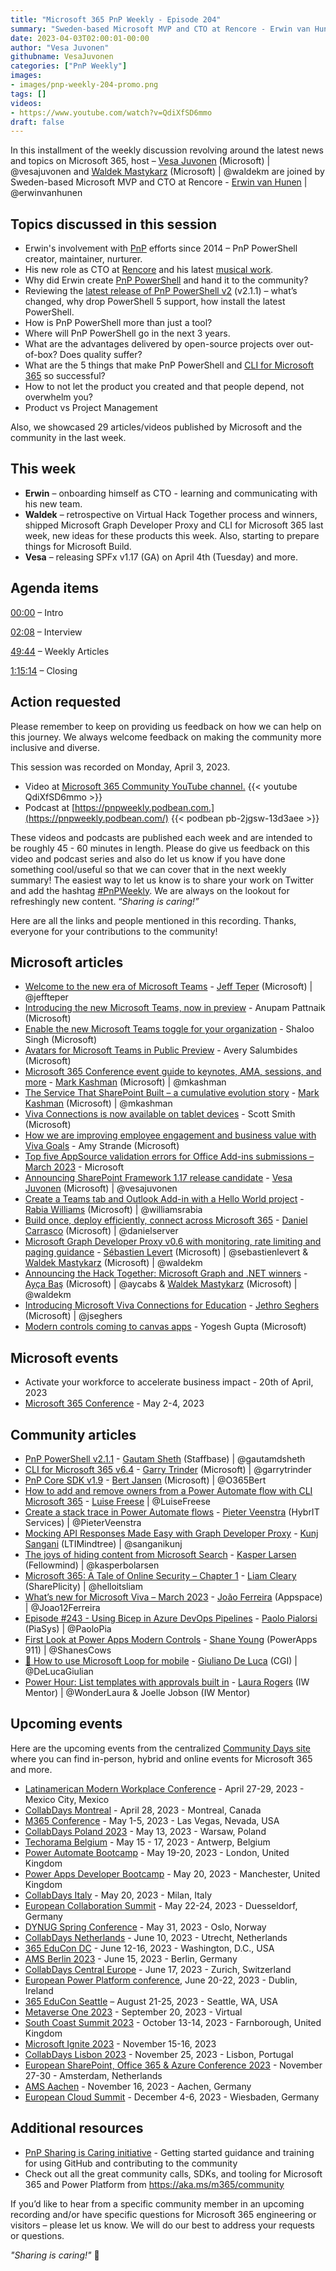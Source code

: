 ```yaml
---
title: "Microsoft 365 PnP Weekly - Episode 204"
summary: "Sweden-based Microsoft MVP and CTO at Rencore - Erwin van Hunen, joins Microsoft’s Vesa Juvonen and Waldek Mastykarz in a discussion on Erwin’s new role at Rencore, his involvement in the community including the creation of PnP PowerShell, plus 29 articles/videos."
date: 2023-04-03T02:00:01-00:00
author: "Vesa Juvonen"
githubname: VesaJuvonen
categories: ["PnP Weekly"]
images:
- images/pnp-weekly-204-promo.png
tags: []
videos:
- https://www.youtube.com/watch?v=QdiXfSD6mmo
draft: false
---
```


In this installment of the weekly discussion revolving around the latest news and topics on Microsoft 365, host – [Vesa Juvonen](https://twitter.com/vesajuvonen) (Microsoft) | @vesajuvonen and [Waldek Mastykarz](https://twitter.com/waldekm) (Microsoft) | @waldekm are joined by Sweden-based Microsoft MVP and CTO at Rencore - [Erwin van Hunen](https://twitter.com/erwinvanhunen) | @erwinvanhunen

## Topics discussed in this session

* Erwin's involvement with [PnP](https://aka.ms/community/home) efforts since 2014 – PnP PowerShell creator, maintainer, nurturer.
* His new role as CTO at [Rencore](https://rencore.com/) and his latest [musical work](https://www.youtube.com/@ErwinvanHunen).
* Why did Erwin create [PnP PowerShell](https://pnp.github.io/powershell/) and hand it to the community?
* Reviewing the [latest release of PnP PowerShell v2](https://pnp.github.io/blog/pnp-powershell/pnp-powershell-v2-1-1/) (v2.1.1) – what’s changed, why drop PowerShell 5 support, how install the latest PowerShell.
* How is PnP PowerShell more than just a tool?
* Where will PnP PowerShell go in the next 3 years.
* What are the advantages delivered by open-source projects over out-of-box? Does quality suffer?
* What are the 5 things that make PnP PowerShell and [CLI for Microsoft 365](https://pnp.github.io/cli-microsoft365/) so successful?
* How to not let the product you created and that people depend, not overwhelm you?
* Product vs Project Management

Also, we showcased 29 articles/videos published by Microsoft and the community in the last week.

## This week

* **Erwin** – onboarding himself as CTO - learning and communicating with his new team.
* **Waldek** – retrospective on Virtual Hack Together process and winners, shipped Microsoft Graph Developer Proxy and CLI for Microsoft 365 last week, new ideas for these products this week. Also, starting to prepare things for Microsoft Build.
* **Vesa** – releasing SPFx v1.17 (GA) on April 4th (Tuesday) and more.

## Agenda items

[00:00](https://youtu.be/QdiXfSD6mmo?t=0) – Intro

[02:08](https://youtu.be/QdiXfSD6mmo?t=128) – Interview

[49:44](https://youtu.be/QdiXfSD6mmo?t=2961) – Weekly Articles

[1:15:14](https://youtu.be/QdiXfSD6mmo?t=4514) – Closing

## Action requested

Please remember to keep on providing us feedback on how we can help on this journey. We always welcome feedback on making the community more inclusive and diverse.

This session was recorded on Monday, April 3, 2023.

*   Video at [Microsoft 365 Community YouTube channel.](https://aka.ms/m365pnp-videos)
    {{< youtube QdiXfSD6mmo >}}
*   Podcast at [https://pnpweekly.podbean.com.](https://pnpweekly.podbean.com/)
    {{< podbean pb-2jgsw-13d3aee >}}

These videos and podcasts are published each week and are intended to be roughly 45 - 60 minutes in length.  Please do give us feedback on this video and podcast series and also do let us know if you have done something cool/useful so that we can cover that in the next weekly summary! The easiest way to let us know is to share your work on Twitter and add the hashtag [#PnPWeekly](https://twitter.com/search?q=%23pnpweekly). We are always on the lookout for refreshingly new content. “_Sharing is caring!”_

Here are all the links and people mentioned in this recording. Thanks, everyone for your contributions to the community!

## Microsoft articles

* [Welcome to the new era of Microsoft Teams](https://www.microsoft.com/microsoft-365/blog/2023/03/27/welcome-to-the-new-era-of-microsoft-teams/) - [Jeff Teper](https://twitter.com/jeffteper) (Microsoft) | @jeffteper
* [Introducing the new Microsoft Teams, now in preview](https://techcommunity.microsoft.com/t5/microsoft-teams-blog/introducing-the-new-microsoft-teams-now-in-preview/ba-p/3774406) - Anupam Pattnaik (Microsoft)
* [Enable the new Microsoft Teams toggle for your organization](https://techcommunity.microsoft.com/t5/microsoft-teams-blog/enable-the-new-microsoft-teams-toggle-for-your-organization/ba-p/3781345) - Shaloo Singh (Microsoft)
* [Avatars for Microsoft Teams in Public Preview](https://techcommunity.microsoft.com/t5/microsoft-teams-blog/avatars-for-microsoft-teams-in-public-preview/ba-p/3774421) - Avery Salumbides (Microsoft)
* [Microsoft 365 Conference event guide to keynotes, AMA, sessions, and more](https://techcommunity.microsoft.com/t5/microsoft-sharepoint-blog/microsoft-365-conference-event-guide-to-keynotes-ama-sessions/ba-p/3780314) - [Mark Kashman](https://twitter.com/mkashman) (Microsoft) | @mkashman
* [The Service That SharePoint Built – a cumulative evolution story](https://techcommunity.microsoft.com/t5/microsoft-sharepoint-blog/the-service-that-sharepoint-built-a-cumulative-evolution-story/ba-p/3780245) - [Mark Kashman](https://twitter.com/mkashman) (Microsoft) | @mkashman
* [Viva Connections is now available on tablet devices](https://techcommunity.microsoft.com/t5/microsoft-viva-blog/viva-connections-is-now-available-on-tablet-devices/ba-p/3775718) - Scott Smith (Microsoft)
* [How we are improving employee engagement and business value with Viva Goals](https://techcommunity.microsoft.com/t5/microsoft-viva-blog/how-we-are-improving-employee-engagement-and-business-value-with/ba-p/3782418) - Amy Strande (Microsoft)
* [Top five AppSource validation errors for Office Add-ins submissions – March 2023](https://devblogs.microsoft.com/microsoft365dev/top-five-appsource-validation-errors-for-office-add-ins-submissions-march-2023/) - Microsoft
* [Announcing SharePoint Framework 1.17 release candidate](https://devblogs.microsoft.com/microsoft365dev/announcing-sharepoint-framework-1-17-release-candidate/) - [Vesa Juvonen](https://twitter.com/vesajuvonen) (Microsoft) | @vesajuvonen
* [Create a Teams tab and Outlook Add-in with a Hello World project](https://devblogs.microsoft.com/microsoft365dev/create-a-teams-tab-and-outlook-add-in-with-a-hello-world-project/) - [Rabia Williams](https://twitter.com/williamsrabia) (Microsoft) | @williamsrabia
* [Build once, deploy efficiently, connect across Microsoft 365](https://devblogs.microsoft.com/microsoft365dev/build-once-deploy-efficiently-connect-across-microsoft-365/) - [Daniel Carrasco](https://twitter.com/danielserver) (Microsoft) | @danielserver
* [Microsoft Graph Developer Proxy v0.6 with monitoring, rate limiting and paging guidance](https://devblogs.microsoft.com/microsoft365dev/microsoft-graph-developer-proxy-v0-6-monitoring-rate-limiting-paging-guidance/) - [Sébastien Levert](https://twitter.com/sebastienlevert) (Microsoft) | @sebastienlevert & [Waldek Mastykarz](https://twitter.com/waldekm) (Microsoft) | @waldekm
* [Announcing the Hack Together: Microsoft Graph and .NET winners](https://devblogs.microsoft.com/microsoft365dev/announcing-the-hack-together-microsoft-graph-and-net-winners/) - [Ayça Baş](https://twitter.com/aycabs) (Microsoft) | @aycabs & [Waldek Mastykarz](https://twitter.com/waldekm) (Microsoft) | @waldekm
* [Introducing Microsoft Viva Connections for Education](https://techcommunity.microsoft.com/t5/education-blog/introducing-microsoft-viva-connections-for-education/ba-p/3774464) - [Jethro Seghers](https://twitter.com/jseghers) (Microsoft) | @jseghers
* [Modern controls coming to canvas apps](https://powerapps.microsoft.com/blog/modern-controls-coming-to-canvas-apps/) - Yogesh Gupta (Microsoft)

## Microsoft events

* Activate your workforce to accelerate business impact - 20th of April, 2023
* [Microsoft 365 Conference](https://m365conf.com/) - May 2-4, 2023

## Community articles

* [PnP PowerShell v2.1.1](https://pnp.github.io/blog/pnp-powershell/pnp-powershell-v2-1-1/) - [Gautam Sheth](https://twitter.com/gautamdsheth) (Staffbase) | @gautamdsheth
* [CLI for Microsoft 365 v6.4](https://pnp.github.io/blog/cli-for-microsoft-365/cli-for-microsoft-365-v6-4/) - [Garry Trinder](https://twitter.com/garrytrinder) (Microsoft) | @garrytrinder
* [PnP Core SDK v1.9](https://pnp.github.io/blog/pnp-core-sdk/pnp-core-sdk-v1-9/) - [Bert Jansen](https://twitter.com/O365Bert) (Microsoft) | @O365Bert
* [How to add and remove owners from a Power Automate flow with CLI Microsoft 365](https://pnp.github.io/blog/post/how-to-add-or-remove-owners-from-a-power-automate-flow-with-cli-microsoft365/) - [Luise Freese](https://twitter.com/LuiseFreese) | @LuiseFreese
* [Create a stack trace in Power Automate flows](https://sharepains.com/2023/03/31/create-a-stack-trace-in-power-automate-flows/) - [Pieter Veenstra](https://twitter.com/PieterVeenstra) (HybrIT Services) | @PieterVeenstra
* [Mocking API Responses Made Easy with Graph Developer Proxy](https://kunjsangani.com/2023/04/mocking-api-responses-made-easy-with-graph-developer-proxy/) - [Kunj Sangani](https://twitter.com/sanganikunj) (LTIMindtree) | @sanganikunj
* [The joys of hiding content from Microsoft Search](https://ms365thinking.blogspot.com/2023/03/the-joys-of-hiding-content-from.html) - [Kasper Larsen](https://twitter.com/kasperbolarsen) (Fellowmind) | @kasperbolarsen
* [Microsoft 365: A Tale of Online Security – Chapter 1](https://helloitsliam.com/2023/03/28/microsoft-365-a-tale-of-online-security-chapter-1/) - [Liam Cleary](https://twitter.com/helloitsliam) (SharePlicity) | @helloitsliam
* [What’s new for Microsoft Viva – March 2023](https://teams.handsontek.net/2023/04/03/whats-new-microsoft-viva-march-2023/) - [João Ferreira](https://twitter.com/Joao12Ferreira) (Appspace) | @Joao12Ferreira
* [Episode #243 - Using Bicep in Azure DevOps Pipelines](https://www.youtube.com/watch?v=XPg39MzQYYE) - [Paolo Pialorsi](https://twitter.com/PaoloPia) (PiaSys) | @PaoloPia
* [First Look at Power Apps Modern Controls](https://www.youtube.com/watch?v=8JI_NSuIQTI) - [Shane Young](https://twitter.com/ShanesCows) (PowerApps 911) | @ShanesCows
* [📲 How to use Microsoft Loop for mobile](https://www.youtube.com/watch?v=bD8sZrcGvIQ) - [Giuliano De Luca](https://twitter.com/DeLucaGiulian) (CGI) | @DeLucaGiulian
* [Power Hour: List templates with approvals built in](https://www.youtube.com/watch?v=jukhVSic3Fw) - [Laura Rogers](https://twitter.com/WonderLaura) (IW Mentor) | @WonderLaura & Joelle Jobson (IW Mentor)

## Upcoming events

Here are the upcoming events from the centralized [Community Days site](https://communitydays.org/events?when=upcoming) where you can find in-person, hybrid and online events for Microsoft 365 and more.

* [Latinamerican Modern Workplace Conference](https://www.communitydays.org/event/2023-04-27/get-cslatam-conference-2023) - April 27-29, 2023 - Mexico City, Mexico
* [CollabDays Montreal](https://www.collabdays.org/2023-montreal/) - April 28, 2023 - Montreal, Canada
* [M365 Conference](https://m365conf.com/#!/) - May 1-5, 2023 - Las Vegas, Nevada, USA
* [CollabDays Poland 2023](https://www.communitydays.org/event/2023-05-13/collabdays-poland-2023) - May 13, 2023 - Warsaw, Poland
* [Techorama Belgium](https://www.techorama.be/) - May 15 - 17, 2023 - Antwerp, Belgium
* [Power Automate Bootcamp](https://www.communitydays.org/event/2023-05-19/power-automate-bootcamp-2023) - May 19-20, 2023 - London, United Kingdom
* [Power Apps Developer Bootcamp](https://www.communitydays.org/event/2023-05-20/power-apps-developer-bootcamp) - May 20, 2023 - Manchester, United Kingdom
* [CollabDays Italy](https://www.collabdays.org/2023-italy/) - May 20, 2023 - Milan, Italy
* [European Collaboration Summit](https://www.collabsummit.eu/) - May 22-24, 2023 - Duesseldorf, Germany
* [DYNUG Spring Conference](https://www.communitydays.org/event/2023-05-31/dynug-spring-conference) - May 31, 2023 - Oslo, Norway
* [CollabDays Netherlands](https://www.communitydays.org/event/2023-06-10/collabdays-netherlands-2023) - June 10, 2023 - Utrecht, Netherlands
* [365 EduCon DC](https://365educon.com/DC/) - June 12-16, 2023 - Washington, D.C., USA
* [AMS Berlin 2023](https://www.communitydays.org/event/2023-06-15/amsberlin-2023) - June 15, 2023 - Berlin, Germany
* [CollabDays Central Europe](https://www.collabdays.org/2023-ce/) - June 17, 2023 - Zurich, Switzerland
* [European Power Platform conference](https://www.sharepointeurope.com/european-power-platform-conference/), June 20-22, 2023 - Dublin, Ireland
* [365 EduCon Seattle](https://365educon.com/Seattle/) – August 21-25, 2023 - Seattle, WA, USA
* [Metaverse One 2023](https://www.communitydays.org/event/2023-09-20/metaverse-one-2023) - September 20, 2023 - Virtual
* [South Coast Summit 2023](https://www.southcoastsummit.com/) - October 13-14, 2023 - Farnborough, United Kingdom
* [Microsoft Ignite 2023](https://ignite.microsoft.com/) - November 15-16, 2023
* [CollabDays Lisbon 2023](https://www.collabdays.org/2023-lisbon/) - November 25, 2023 - Lisbon, Portugal
* [European SharePoint, Office 365 & Azure Conference 2023](https://www.sharepointeurope.com/) - November 27-30 - Amsterdam, Netherlands
* [AMS Aachen](https://www.communitydays.org/event/2023-11-16/ams-aachen) - November 16, 2023 - Aachen, Germany
* [European Cloud Summit](https://www.cloudsummit.eu/) - December 4-6, 2023 - Wiesbaden, Germany

## Additional resources

* [PnP Sharing is Caring initiative](https://aka.ms/sharing-is-caring) - Getting started guidance and training for using GitHub and contributing to the community
* Check out all the great community calls, SDKs, and tooling for Microsoft 365 and Power Platform from <https://aka.ms/m365/community>

If you’d like to hear from a specific community member in an upcoming recording and/or have specific questions for Microsoft 365 engineering or visitors – please let us know. We will do our best to address your requests or questions.

_"Sharing is caring!"_ 🧡
